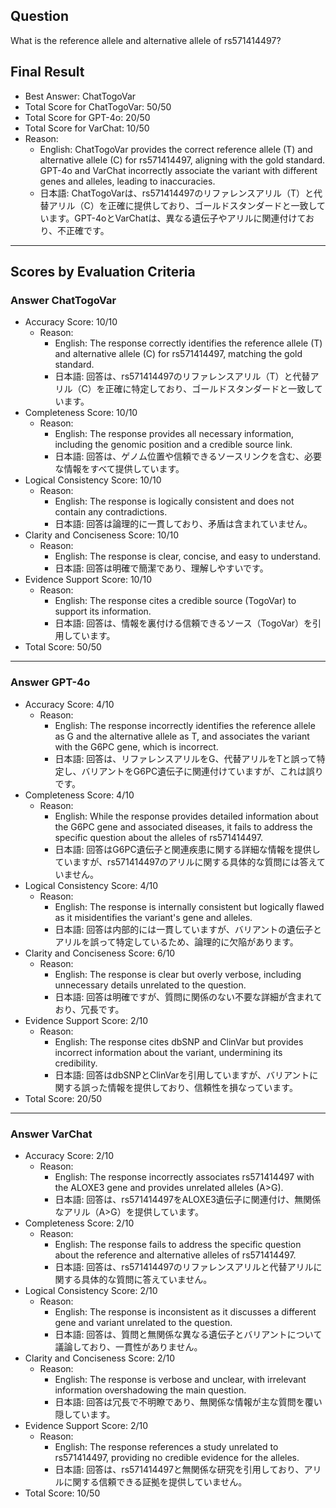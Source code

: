 ## Question

What is the reference allele and alternative allele of rs571414497?

## Final Result

- Best Answer: ChatTogoVar
- Total Score for ChatTogoVar: 50/50
- Total Score for GPT-4o: 20/50
- Total Score for VarChat: 10/50
- Reason:
  - English: ChatTogoVar provides the correct reference allele (T) and alternative allele (C) for rs571414497, aligning with the gold standard. GPT-4o and VarChat incorrectly associate the variant with different genes and alleles, leading to inaccuracies.
  - 日本語: ChatTogoVarは、rs571414497のリファレンスアリル（T）と代替アリル（C）を正確に提供しており、ゴールドスタンダードと一致しています。GPT-4oとVarChatは、異なる遺伝子やアリルに関連付けており、不正確です。

---

## Scores by Evaluation Criteria

### Answer ChatTogoVar
- Accuracy Score: 10/10
  - Reason: 
    - English: The response correctly identifies the reference allele (T) and alternative allele (C) for rs571414497, matching the gold standard.
    - 日本語: 回答は、rs571414497のリファレンスアリル（T）と代替アリル（C）を正確に特定しており、ゴールドスタンダードと一致しています。
- Completeness Score: 10/10
  - Reason: 
    - English: The response provides all necessary information, including the genomic position and a credible source link.
    - 日本語: 回答は、ゲノム位置や信頼できるソースリンクを含む、必要な情報をすべて提供しています。
- Logical Consistency Score: 10/10
  - Reason: 
    - English: The response is logically consistent and does not contain any contradictions.
    - 日本語: 回答は論理的に一貫しており、矛盾は含まれていません。
- Clarity and Conciseness Score: 10/10
  - Reason: 
    - English: The response is clear, concise, and easy to understand.
    - 日本語: 回答は明確で簡潔であり、理解しやすいです。
- Evidence Support Score: 10/10
  - Reason: 
    - English: The response cites a credible source (TogoVar) to support its information.
    - 日本語: 回答は、情報を裏付ける信頼できるソース（TogoVar）を引用しています。
- Total Score: 50/50

---

### Answer GPT-4o
- Accuracy Score: 4/10
  - Reason: 
    - English: The response incorrectly identifies the reference allele as G and the alternative allele as T, and associates the variant with the G6PC gene, which is incorrect.
    - 日本語: 回答は、リファレンスアリルをG、代替アリルをTと誤って特定し、バリアントをG6PC遺伝子に関連付けていますが、これは誤りです。
- Completeness Score: 4/10
  - Reason: 
    - English: While the response provides detailed information about the G6PC gene and associated diseases, it fails to address the specific question about the alleles of rs571414497.
    - 日本語: 回答はG6PC遺伝子と関連疾患に関する詳細な情報を提供していますが、rs571414497のアリルに関する具体的な質問には答えていません。
- Logical Consistency Score: 4/10
  - Reason: 
    - English: The response is internally consistent but logically flawed as it misidentifies the variant's gene and alleles.
    - 日本語: 回答は内部的には一貫していますが、バリアントの遺伝子とアリルを誤って特定しているため、論理的に欠陥があります。
- Clarity and Conciseness Score: 6/10
  - Reason: 
    - English: The response is clear but overly verbose, including unnecessary details unrelated to the question.
    - 日本語: 回答は明確ですが、質問に関係のない不要な詳細が含まれており、冗長です。
- Evidence Support Score: 2/10
  - Reason: 
    - English: The response cites dbSNP and ClinVar but provides incorrect information about the variant, undermining its credibility.
    - 日本語: 回答はdbSNPとClinVarを引用していますが、バリアントに関する誤った情報を提供しており、信頼性を損なっています。
- Total Score: 20/50

---

### Answer VarChat
- Accuracy Score: 2/10
  - Reason: 
    - English: The response incorrectly associates rs571414497 with the ALOXE3 gene and provides unrelated alleles (A>G).
    - 日本語: 回答は、rs571414497をALOXE3遺伝子に関連付け、無関係なアリル（A>G）を提供しています。
- Completeness Score: 2/10
  - Reason: 
    - English: The response fails to address the specific question about the reference and alternative alleles of rs571414497.
    - 日本語: 回答は、rs571414497のリファレンスアリルと代替アリルに関する具体的な質問に答えていません。
- Logical Consistency Score: 2/10
  - Reason: 
    - English: The response is inconsistent as it discusses a different gene and variant unrelated to the question.
    - 日本語: 回答は、質問と無関係な異なる遺伝子とバリアントについて議論しており、一貫性がありません。
- Clarity and Conciseness Score: 2/10
  - Reason: 
    - English: The response is verbose and unclear, with irrelevant information overshadowing the main question.
    - 日本語: 回答は冗長で不明瞭であり、無関係な情報が主な質問を覆い隠しています。
- Evidence Support Score: 2/10
  - Reason: 
    - English: The response references a study unrelated to rs571414497, providing no credible evidence for the alleles.
    - 日本語: 回答は、rs571414497と無関係な研究を引用しており、アリルに関する信頼できる証拠を提供していません。
- Total Score: 10/50